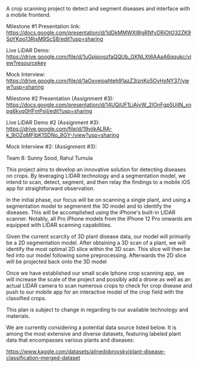 A crop scanning project to detect and segment diseases and interface with a mobile frontend.

Milestone #1 Presentation link: https://docs.google.com/presentation/d/1dDkMMWXl8lgRNfyDRiOtO32ZK9SpYKpo13RjsM9ScS8/edit?usp=sharing

Live LiDAR Demo: https://drive.google.com/file/d/1uGpjpogzfaQQUb_GKNLXt6AAaA6qqukc/view?resourcekey 

Mock Interview: https://drive.google.com/file/d/1aOxveioahteh91azZ3iznKo5OvHxNY37/view?usp=sharing



Milestone #2 Presentation (Assignment #3): https://docs.google.com/presentation/d/14UQjUF1LiAjvW_2IOnFgp5UjIN_xnpg6kvq0HFmPsjI/edit?usp=sharing

Live LiDAR Demo #2 (Assignment #3): https://drive.google.com/file/d/19viikALRA-k_9iOZqMFibK1SDNo_8GY-/view?usp=sharing

Mock Interview #2: (Assignment #3): 


Team 8: Sunny Sood, Rahul Tumula

This project aims to develop an innovative solution for detecting diseases on crops. By leveraging LIDAR technology and a segmentation model, we intend to scan, detect, segment, and then relay the findings to a mobile iOS app for straightforward observation.

In the initial phase, our focus will be on scanning a single plant, and using a segmentation model to segmenent the 3D model and to identify the diseases. This will be accomplished using the iPhone's built-in LIDAR scanner. Notably, all Pro iPhone models from the iPhone 12 Pro onwards are equipped with LIDAR scanning capabilities.

Given the current scarcity of 3D plant disease data, our model will primarily be a 2D segmentation model. After obtaining a 3D scan of a plant, we will identify the most optimal 2D slice within the 3D scan. This slice will then be fed into our model following some preprocessing. Afterwards the 2D slice will be projected back onto the 3D model

Once we have established our small scale Iphone crop scanning app, we will increase the scale of the project and possibly add a drone as well as an actual LIDAR camera to scan numerous crops to check for crop disease and push to our mobile app for an interactive model of the crop field with the classified crops.

This plan is subject to change in regarding to our available technology and materials.

We are currently considering a potential data source listed below. It is among the most extensive and diverse datasets, featuring labeled plant data that encompasses various plants and diseases:

https://www.kaggle.com/datasets/alinedobrovsky/plant-disease-classification-merged-dataset
